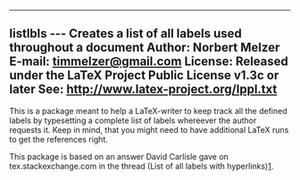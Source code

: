 ----------------------------------------------------------------
listlbls --- Creates a list of all labels used throughout a document
Author:  Norbert Melzer
E-mail:  timmelzer@gmail.com
License: Released under the LaTeX Project Public License v1.3c or later
See:     http://www.latex-project.org/lppl.txt
----------------------------------------------------------------

This is a package meant to help a LaTeX-writer to keep track all the defined
labels by typesetting a complete list of labels whereever the author requests
it. Keep in mind, that you might need to have additional LaTeX runs to get the
references right.

This package is based on an answer David Carlisle gave on tex.stackexchange.com
in the thread (List of all labels with hyperlinks)[1].

[1]: http://tex.stackexchange.com/questions/147695/list-of-all-labels-with-hyperlinks/147705#147705
